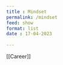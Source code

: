 ```yaml
---
title : Mindset
permalink: /mindset
feed: show
format: list
date : 17-04-2023
 
---
```


[[Career]]

